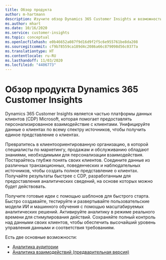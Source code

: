 ```yaml
---
title: Обзор продукта
author: m-hartmann
description: Изучите обзор Dynamics 365 Customer Insights и возможности.
ms.author: mhart
ms.date: 10/16/2020
ms.service: customer-insights
ms.topic: conceptual
ms.openlocfilehash: e0b46652a087f9d16d9f2f5c6e955761be8da208
ms.sourcegitcommit: cf9b78559ca189d4c2086a66c879098d56c0377a
ms.translationtype: HT
ms.contentlocale: ru-RU
ms.lasthandoff: 11/03/2020
ms.locfileid: "4406773"
---
```

# <a name="product-overview-for-dynamics-365-customer-insights"></a>Обзор продукта Dynamics 365 Customer Insights

Dynamics 365 Customer Insights является частью платформы данных клиентов (CDP) Microsoft, которая помогает предоставлять персонализированное взаимодействие с клиентами. Унифицируйте данные о клиентах по всему спектру источников, чтобы получить единое представление о клиентах. 

Превратитесь в клиентоориентированную организацию, в которой специалисты по маркетингу, продажам и обслуживанию обладают знаниями, необходимыми для персонализации взаимодействия. Постарайтесь глубже понять своих клиентов. Соедините данные из различных транзакционных, поведенческих и наблюдательных источников, чтобы создать полное представление о клиентах. Получайте результаты быстрее с CDP, разработанным для предоставления аналитических сведений, на основе которых можно будет действовать. 

Получите готовые идеи с помощью шаблонов для быстрого старта. Быстро создавайте, тестируйте и развертывайте пользовательские модели ИИ и машинного обучения с помощью масштабируемых аналитических решений. Активируйте аналитику в режиме реального времени для стимулирования действий. Сохраняйте полный контроль над данными своих клиентов, чтобы обеспечить высочайший уровень управления данными и соответствия требованиям. 

Есть две основные возможности: 

- [Аналитика аудитории](audience-insights/overview.md)
- [Аналитика взаимодействий (предварительная версия)](engagement-insights/index.yml)
 